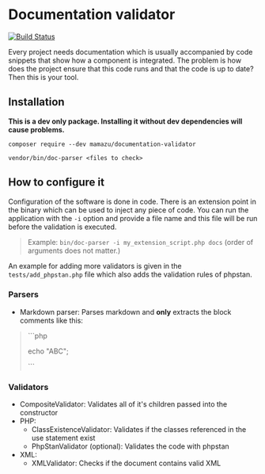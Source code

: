 # Documentation validator
[![Build Status](https://travis-ci.org/mamazu/documentation-parser.svg?branch=master)](https://travis-ci.org/mamazu/documentation-parser)

Every project needs documentation which is usually accompanied by code snippets that show how a component is integrated. The problem is how does the project ensure that this code runs and that the code is up to date? Then this is your tool.

## Installation
**This is a dev only package. Installing it without dev dependencies will cause problems.**

`composer require --dev mamazu/documentation-validator`

`vendor/bin/doc-parser <files to check>`

## How to configure it
Configuration of the software is done in code. There is an extension point in the binary which can be used to inject any piece of code. You can run the application with the `-i` option and provide a file name and this file will be run before the validation is executed.
>Example: `bin/doc-parser -i my_extension_script.php docs` (order of arguments does not matter.)

An example for adding more validators is given in the `tests/add_phpstan.php` file which also adds the validation rules of phpstan.

### Parsers
* Markdown parser: Parses markdown and **only** extracts the block comments like this:
> \```php
>
>echo "ABC";
>
>\```

### Validators
* CompositeValidator: Validates all of it's children passed into the constructor
* PHP:
    * ClassExistenceValidator: Validates if the classes referenced in the use statement exist
    * PhpStanValidator (optional): Validates the code with phpstan
* XML:
    * XMLValidator: Checks if the document contains valid XML

